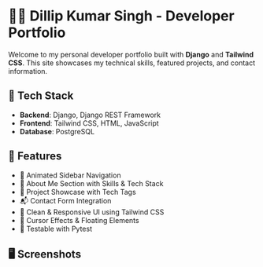 # 🧑‍💻 Dillip Kumar Singh - Developer Portfolio

Welcome to my personal developer portfolio built with **Django** and **Tailwind CSS**. This site showcases my technical skills, featured projects, and contact information.

## 🚀 Tech Stack

- **Backend**: Django, Django REST Framework
- **Frontend**: Tailwind CSS, HTML, JavaScript
- **Database**: PostgreSQL

## 📁 Features

- 🎨 Animated Sidebar Navigation
- 👤 About Me Section with Skills & Tech Stack
- 📂 Project Showcase with Tech Tags
- 📬 Contact Form Integration
- 🧠 Clean & Responsive UI using Tailwind CSS
- 🌈 Cursor Effects & Floating Elements
- 🧪 Testable with Pytest

## 🖥️ Screenshots

